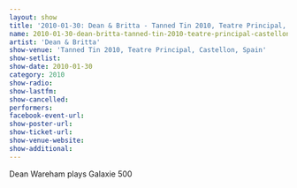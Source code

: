 ```yaml
---
layout: show
title: '2010-01-30: Dean & Britta - Tanned Tin 2010, Teatre Principal, Castellon, Spain'
name: 2010-01-30-dean-britta-tanned-tin-2010-teatre-principal-castellon-spain
artist: 'Dean & Britta'
show-venue: 'Tanned Tin 2010, Teatre Principal, Castellon, Spain'
show-setlist: 
show-date: 2010-01-30
category: 2010
show-radio: 
show-lastfm: 
show-cancelled: 
performers: 
facebook-event-url: 
show-poster-url: 
show-ticket-url: 
show-venue-website: 
show-additional: 
---
```


Dean Wareham plays Galaxie 500